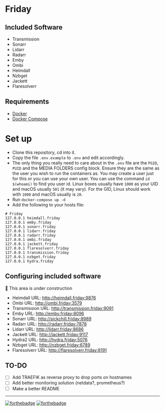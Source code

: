# Friday

## Included Software

- Transmission
- Sonarr
- Lidarr
- Radarr
- Emby
- Ombi
- Heimdall
- Nzbget
- Jackett
- Flaresolverr

## Requirements

- [Docker](https://docs.docker.com/install/)
- [Docker Compose](https://docs.docker.com/compose/install/)

# Set up

 - Clone this repository, cd into it.
 - Copy the file `.env.example` to `.env` and edit accordingly. 
 - The only thing you really need to care about in the `.env` file are the `PGID`,  `PUID` and the MEDIA FOLDERS config block. Ensure they are the same as the user you wish to run the containers as. You may create a user just for this or you can use your own user. You can use the command `id $(whoami)` to find you user id. Linux boxes usually have `1000` as your UID and macOS usually `501` (it may vary). For the GID, Linux should work with `1000` and macOS usually is `20`.
 - Run `docker-compose up -d`
 - Add the following to your hosts file:

```
# Friday
127.0.0.1 heimdall.friday
127.0.0.1 emby.friday
127.0.0.1 sonarr.friday
127.0.0.1 lidarr.friday
127.0.0.1 radarr.friday
127.0.0.1 ombi.friday
127.0.0.1 jackett.friday
127.0.0.1 flaresolverr.friday
127.0.0.1 transmission.friday
127.0.0.1 nzbget.friday
127.0.0.1 hydra.friday
```

## Configuring included software

:construction: This area is under construction

 - Heimdall URL: http://heimdall.friday:9876
 - Ombi URL: http://ombi.friday:3579
 - Transmission URL: http://transmission.friday:9091
 - Emby URL: http://emby.friday:8096
 - Sonarr URL: http://sickchill.friday:8989
 - Radarr URL: http://radarr.friday:7878
 - Lidarr URL: http://lidarr.friday:8686
 - Jackett URL: http://jackett.friday:9117
 - Hydra2 URL: http://hydra.friday:5076
 - Nzbget URL: http://nzbget.friday:6789 
 - Flaresolverr URL: http://flaresolverr.friday:8191
 
 ## TO-DO
 
 - [ ] Add TRAEFIK as reverse proxy to drop ports on hostnames
 - [ ] Add better monitoring solution (netdata?, prometheus?)
 - [ ] Make a better README

 ---
 
 [![forthebadge](https://forthebadge.com/images/badges/contains-cat-gifs.svg)](https://forthebadge.com)
 [![forthebadge](https://forthebadge.com/images/badges/powered-by-netflix.svg)](https://forthebadge.com)
 
